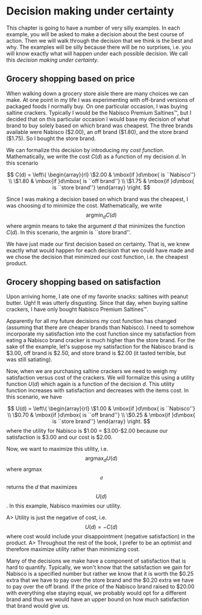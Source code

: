 # Decision making under certainty

This chapter is going to have a number of very silly examples. 
In each example, you will be asked to make a decision about the best course of action. 
Then we will walk through the decision that we think is the best and why. 
The examples will be silly because there will be no surprises, i.e. you will know exactly what will happen under each possible decision. 
We call this *decision making under certainty*.


## Grocery shopping based on price

When walking down a grocery store aisle there are many choices we can make. 
At one point in my life I was experimenting with off-brand versions of packaged foods I normally buy.
On one particular occasion, I was buying saltine crackers.
Typically I would be the Nabisco Premium Saltines&trade;, but I decided that on this particular occasion I would base my decision of what brand to buy solely based on which brand was cheapest. 
The three brands available were Nabisco (\$2.00), an off brand (\$1.80), and the store brand (\$1.75).
So I bought the store brand. 

We can formalize this decision by introducing my *cost function*.
Mathematically, we write the cost $C(d)$ as a function of my decision $d$.
In this scenario

$$
C(d) = \left\{ \begin{array}{rl}
\$2.00 & \mbox{if }d\mbox{ is ``Nabisco''} \\
\$1.80 & \mbox{if }d\mbox{ is ``off brand''} \\
\$1.75 & \mbox{if }d\mbox{ is ``store brand''}
\end{array} \right.
$$

Since I was making a decision based on which brand was the cheapest, 
I was choosing $d$ to minimize the cost.
Mathematically, we write $$\mbox{argmin}_d C(d)$$ where argmin means to take the argument $d$ that minimizes the function $C(d)$. 
In this scenario, the argmin is ``store brand''. 

We have just made our first decision based on certainty.
That is, we knew exactly what would happen for each decision that we could have
made and we chose the decision that minimized our cost function, 
i.e. the cheapest product.



## Grocery shopping based on satisfaction

Upon arriving home, I ate one of my favorite snacks: 
saltines with peanut butter. 
Ugh! 
It was utterly disgusting. 
Since that day, when buying saltine crackers, 
I have only bought Nabisco Premium Saltines&trade;.

Apparently for all my future decisions my cost function has changed 
(assuming that there are cheaper brands than Nabisco).
I need to somehow incorporate my satisfaction into the cost function since my satisfaction from eating a Nabisco brand cracker is much higher than the store brand. 
For the sake of the example, 
let's suppose my satisfaction for the Nabisco brand is \$3.00, 
off brand is \$2.50, 
and store brand is \$2.00 (it tasted terrible, but was still satiating). 

Now, when we are purchasing saltine crackers we need to weigh my satisfaction 
versus cost of the crackers. 
We will formalize this using a utility function $U(d)$ which again is a function of the decision $d$. 
This utility function increases with satisfaction and decreases with the items cost.
In this scenario, we have 

$$
U(d) = \left\{ \begin{array}{rl}
\$1.00  & \mbox{if }d\mbox{ is ``Nabisco''} \\
\$0.70  & \mbox{if }d\mbox{ is ``off brand''} \\
\$0.25  & \mbox{if }d\mbox{ is ``store brand''}
\end{array} \right.
$$
where the utility for Nabisco is \$1.00 = \$3.00-\$2.00 because our satisfaction
is \$3.00 and our cost is \$2.00. 

Now, we want to maximize this utility, 
i.e. $$\mbox{argmax}_d U(d)$$ where argmax$$_d$$ returns the $d$ that maximizes $$U(d)$$. 
In this example, Nabisco maximies our utility. 

A> Utility is just the negative of cost, i.e. $$U(d) = -C(d)$$ where cost would include your disappointment (negative satisfaction) in the product.
A> Throughout the rest of the book, I prefer to be an optimist and therefore maximize utility rather than minimizing cost. 

Many of the decisions we make have a component of satisfaction that is hard to quantify. 
Typically, we won't know that the satisfaction we gain for Nabisco is a specified number but rather we know that it is worth the \$0.25 extra that we have to pay over the store brand and the \$0.20 extra we have to pay over the off brand.
If the price of the Nabisco brand raised to \$20.00 with everything else staying equal, we probably would opt for a different brand and thus we would have an upper bound on how much satisfaction that brand would give us.

